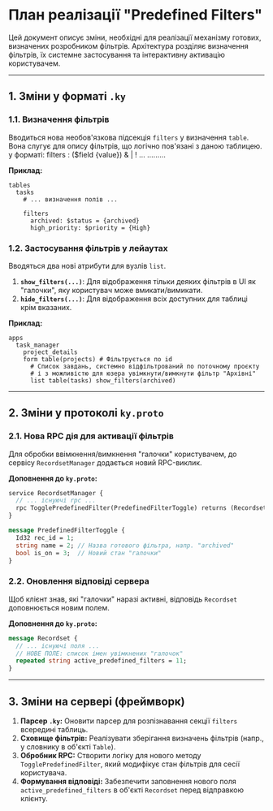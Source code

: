 # План реалізації "Predefined Filters"

Цей документ описує зміни, необхідні для реалізації механізму готових, визначених розробником фільтрів. Архітектура розділяє визначення фільтрів, їх системне застосування та інтерактивну активацію користувачем.

-----

## 1\. Зміни у форматі `.ky`

### 1.1. Визначення фільтрів

Вводиться нова необов'язкова підсекція `filters` у визначення `table`. Вона слугує для опису фільтрів, що логічно пов'язані з даною таблицею.
у форматі:
    filters
      <filtername>: ($field <op> {value}) & | ! ...
      .........


**Приклад:**

```ky
tables
  tasks
    # ... визначення полів ...
    
    filters
      archived: $status = {archived}
      high_priority: $priority = {High}
```

### 1.2. Застосування фільтрів у лейаутах

Вводяться два нові атрибути для вузлів `list`.

1.  **`show_filters(...)`**: Для відображення тільки деяких фільтрів в UI як "галочки", яку користувач може вмикати/вимикати.
2.  **`hide_filters(...)`**: Для відображення всіх доступних для таблиці крім вказаних.

**Приклад:**

```ky
apps
  task_manager
    project_details
    form table(projects) # Фільтрується по id
      # Список завдань, системно відфільтрований по поточному проєкту
      # і з можливістю для юзера увімкнути/вимкнути фільтр "Архівні"
      list table(tasks) show_filters(archived)
```

-----

## 2\. Зміни у протоколі `ky.proto`

### 2.1. Нова RPC дія для активації фільтрів

Для обробки ввімкнення/вимкнення "галочки" користувачем, до сервісу `RecordsetManager` додається новий RPC-виклик.

**Доповнення до `ky.proto`:**

```proto
service RecordsetManager {
  // ... існуючі rpc ...
  rpc TogglePredefinedFilter(PredefinedFilterToggle) returns (Recordset) {}
}

message PredefinedFilterToggle {
  Id32 rec_id = 1;
  string name = 2; // Назва готового фільтра, напр. "archived"
  bool is_on = 3;  // Новий стан "галочки"
}
```

### 2.2. Оновлення відповіді сервера

Щоб клієнт знав, які "галочки" наразі активні, відповідь `Recordset` доповнюється новим полем.

**Доповнення до `ky.proto`:**

```proto
message Recordset {
  // ... існуючі поля ...
  // НОВЕ ПОЛЕ: список імен увімкнених "галочок"
  repeated string active_predefined_filters = 11;
}
```

-----

## 3\. Зміни на сервері (фреймворк)

1.  **Парсер `.ky`:** Оновити парсер для розпізнавання секції `filters` всередині таблиць.
2.  **Сховище фільтрів:** Реалізувати зберігання визначень фільтрів (напр., у словнику в об'єкті `Table`).
4.  **Обробник RPC:** Створити логіку для нового методу `TogglePredefinedFilter`, який модифікує стан фільтрів для сесії користувача.
5.  **Формування відповіді:** Забезпечити заповнення нового поля `active_predefined_filters` в об'єкті `Recordset` перед відправкою клієнту.